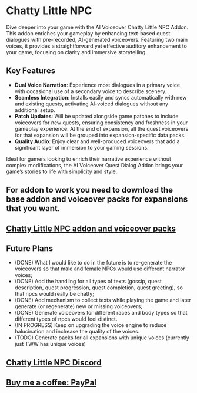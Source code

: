 # Chatty Little NPC

Dive deeper into your game with the AI Voiceover Chatty Little NPC Addon. This addon enriches your gameplay by enhancing text-based quest dialogues with pre-recorded, AI-generated voiceovers. Featuring two main voices, it provides a straightforward yet effective auditory enhancement to your game, focusing on clarity and immersive storytelling.

## Key Features

- **Dual Voice Narration**: Experience most dialogues in a primary voice with occasional use of a secondary voice to describe scenery.
- **Seamless Integration**: Installs easily and syncs automatically with new and existing quests, activating AI-voiced dialogues without any additional setup.
- **Patch Updates**: Will be updated alongside game patches to include voiceovers for new quests, ensuring consistency and freshness in your gameplay experience. At the end of expansion, all the quest voiceovers for that expansion will be grouped into expansion-specific data packs.
- **Quality Audio**: Enjoy clear and well-produced voiceovers that add a significant layer of immersion to your gaming sessions.

Ideal for gamers looking to enrich their narrative experience without complex modifications, the AI Voiceover Quest Dialog Addon brings your game’s stories to life with simplicity and style.

## For addon to work you need to download the base addon and voiceover packs for expansions that you want.
## [Chatty Little NPC addon and voiceover packs](https://www.curseforge.com/wow/search?page=1&pageSize=20&sortBy=relevancy&search=chatty+little+npc)


## Future Plans

- (DONE) What I would like to do in the future is to re-generate the voiceovers so that male and female NPCs would use different narrator voices;
- (DONE) Add the handling for all types of texts (gossip, quest description, quest progression, quest completion, quest greeting), so that npcs would really be chatty;
- (DONE) Add mechanism to collect texts while playing the game and later generate (or regenerate) new or missing voiceovers;
- (DONE) Generate voiceovers for different races and body types so that different types of npcs would feel distinct.
- (IN PROGRESS) Keep on upgrading the voice engine to reduce halucination and inclrease the quality of the voices.
- (TODO) Generate packs for all expansions with unique voices (currently just TWW has unique voices)

## [Chatty Little NPC Discord](https://discord.gg/fSczNjQ6)

## [Buy me a coffee: PayPal](https://www.paypal.com/donate/?hosted_button_id=VM7HHURP2MYSY)
